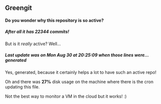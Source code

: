 ## Greengit

#### Do you wonder why this repository is so active?

##### After all it has 22344 commits!

But is it *really* active? Well...

##### Last update was on Mon Aug 30 at 20:25:09 when those lines were... generated

Yes, generated, because it certainly helps a lot to have such an active repo!

Oh and there was **27%** disk usage on the machine
where there is the cron updating this file.

Not the best way to monitor a VM in the cloud but it works! :)
